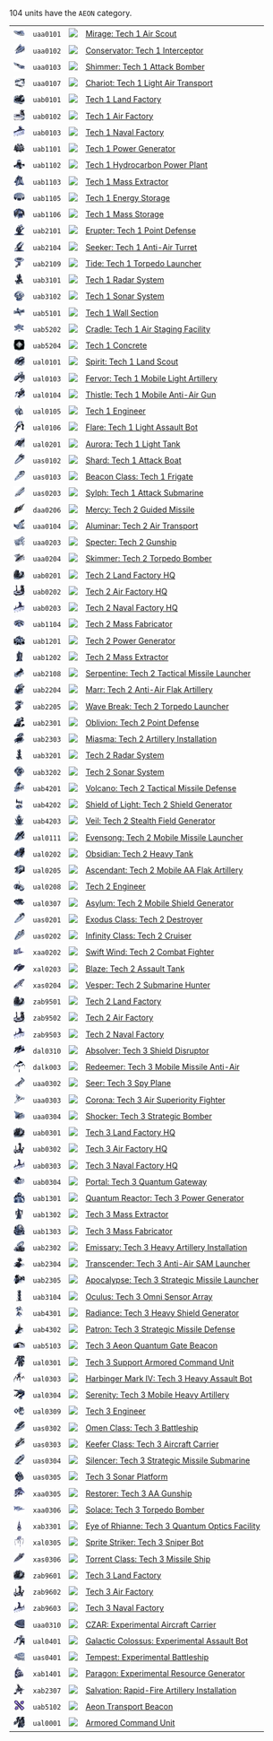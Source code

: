 104 units have the <code>AEON</code> category.
<table>
    <tr>
        <td><a href="UAA0101"><img src="icons/units/UAA0101_icon.png" width="21px" /></a></td>
        <td><code>uaa0101</code></td>
        <td><a href="Forged Alliance Forever"><img src="icons/mods/mod.png" width="21px" /></a></td>
        <td><a href="UAA0101">Mirage: Tech 1 Air Scout</a></td>
    </tr>
    <tr>
        <td><a href="UAA0102"><img src="icons/units/UAA0102_icon.png" width="21px" /></a></td>
        <td><code>uaa0102</code></td>
        <td><a href="Forged Alliance Forever"><img src="icons/mods/mod.png" width="21px" /></a></td>
        <td><a href="UAA0102">Conservator: Tech 1 Interceptor</a></td>
    </tr>
    <tr>
        <td><a href="UAA0103"><img src="icons/units/UAA0103_icon.png" width="21px" /></a></td>
        <td><code>uaa0103</code></td>
        <td><a href="Forged Alliance Forever"><img src="icons/mods/mod.png" width="21px" /></a></td>
        <td><a href="UAA0103">Shimmer: Tech 1 Attack Bomber</a></td>
    </tr>
    <tr>
        <td><a href="UAA0107"><img src="icons/units/UAA0107_icon.png" width="21px" /></a></td>
        <td><code>uaa0107</code></td>
        <td><a href="Forged Alliance Forever"><img src="icons/mods/mod.png" width="21px" /></a></td>
        <td><a href="UAA0107">Chariot: Tech 1 Light Air Transport</a></td>
    </tr>
    <tr>
        <td><a href="UAB0101"><img src="icons/units/UAB0101_icon.png" width="21px" /></a></td>
        <td><code>uab0101</code></td>
        <td><a href="Forged Alliance Forever"><img src="icons/mods/mod.png" width="21px" /></a></td>
        <td><a href="UAB0101">Tech 1 Land Factory</a></td>
    </tr>
    <tr>
        <td><a href="UAB0102"><img src="icons/units/UAB0102_icon.png" width="21px" /></a></td>
        <td><code>uab0102</code></td>
        <td><a href="Forged Alliance Forever"><img src="icons/mods/mod.png" width="21px" /></a></td>
        <td><a href="UAB0102">Tech 1 Air Factory</a></td>
    </tr>
    <tr>
        <td><a href="UAB0103"><img src="icons/units/UAB0103_icon.png" width="21px" /></a></td>
        <td><code>uab0103</code></td>
        <td><a href="Forged Alliance Forever"><img src="icons/mods/mod.png" width="21px" /></a></td>
        <td><a href="UAB0103">Tech 1 Naval Factory</a></td>
    </tr>
    <tr>
        <td><a href="UAB1101"><img src="icons/units/UAB1101_icon.png" width="21px" /></a></td>
        <td><code>uab1101</code></td>
        <td><a href="Forged Alliance Forever"><img src="icons/mods/mod.png" width="21px" /></a></td>
        <td><a href="UAB1101">Tech 1 Power Generator</a></td>
    </tr>
    <tr>
        <td><a href="UAB1102"><img src="icons/units/UAB1102_icon.png" width="21px" /></a></td>
        <td><code>uab1102</code></td>
        <td><a href="Forged Alliance Forever"><img src="icons/mods/mod.png" width="21px" /></a></td>
        <td><a href="UAB1102">Tech 1 Hydrocarbon Power Plant</a></td>
    </tr>
    <tr>
        <td><a href="UAB1103"><img src="icons/units/UAB1103_icon.png" width="21px" /></a></td>
        <td><code>uab1103</code></td>
        <td><a href="Forged Alliance Forever"><img src="icons/mods/mod.png" width="21px" /></a></td>
        <td><a href="UAB1103">Tech 1 Mass Extractor</a></td>
    </tr>
    <tr>
        <td><a href="UAB1105"><img src="icons/units/UAB1105_icon.png" width="21px" /></a></td>
        <td><code>uab1105</code></td>
        <td><a href="Forged Alliance Forever"><img src="icons/mods/mod.png" width="21px" /></a></td>
        <td><a href="UAB1105">Tech 1 Energy Storage</a></td>
    </tr>
    <tr>
        <td><a href="UAB1106"><img src="icons/units/UAB1106_icon.png" width="21px" /></a></td>
        <td><code>uab1106</code></td>
        <td><a href="Forged Alliance Forever"><img src="icons/mods/mod.png" width="21px" /></a></td>
        <td><a href="UAB1106">Tech 1 Mass Storage</a></td>
    </tr>
    <tr>
        <td><a href="UAB2101"><img src="icons/units/UAB2101_icon.png" width="21px" /></a></td>
        <td><code>uab2101</code></td>
        <td><a href="Forged Alliance Forever"><img src="icons/mods/mod.png" width="21px" /></a></td>
        <td><a href="UAB2101">Erupter: Tech 1 Point Defense</a></td>
    </tr>
    <tr>
        <td><a href="UAB2104"><img src="icons/units/UAB2104_icon.png" width="21px" /></a></td>
        <td><code>uab2104</code></td>
        <td><a href="Forged Alliance Forever"><img src="icons/mods/mod.png" width="21px" /></a></td>
        <td><a href="UAB2104">Seeker: Tech 1 Anti-Air Turret</a></td>
    </tr>
    <tr>
        <td><a href="UAB2109"><img src="icons/units/UAB2109_icon.png" width="21px" /></a></td>
        <td><code>uab2109</code></td>
        <td><a href="Forged Alliance Forever"><img src="icons/mods/mod.png" width="21px" /></a></td>
        <td><a href="UAB2109">Tide: Tech 1 Torpedo Launcher</a></td>
    </tr>
    <tr>
        <td><a href="UAB3101"><img src="icons/units/UAB3101_icon.png" width="21px" /></a></td>
        <td><code>uab3101</code></td>
        <td><a href="Forged Alliance Forever"><img src="icons/mods/mod.png" width="21px" /></a></td>
        <td><a href="UAB3101">Tech 1 Radar System</a></td>
    </tr>
    <tr>
        <td><a href="UAB3102"><img src="icons/units/UAB3102_icon.png" width="21px" /></a></td>
        <td><code>uab3102</code></td>
        <td><a href="Forged Alliance Forever"><img src="icons/mods/mod.png" width="21px" /></a></td>
        <td><a href="UAB3102">Tech 1 Sonar System</a></td>
    </tr>
    <tr>
        <td><a href="UAB5101"><img src="icons/units/UAB5101_icon.png" width="21px" /></a></td>
        <td><code>uab5101</code></td>
        <td><a href="Forged Alliance Forever"><img src="icons/mods/mod.png" width="21px" /></a></td>
        <td><a href="UAB5101">Tech 1 Wall Section</a></td>
    </tr>
    <tr>
        <td><a href="UAB5202"><img src="icons/units/UAB5202_icon.png" width="21px" /></a></td>
        <td><code>uab5202</code></td>
        <td><a href="Forged Alliance Forever"><img src="icons/mods/mod.png" width="21px" /></a></td>
        <td><a href="UAB5202">Cradle: Tech 1 Air Staging Facility</a></td>
    </tr>
    <tr>
        <td><a href="UAB5204"><img src="icons/units/unidentified_icon.png" width="21px" /></a></td>
        <td><code>uab5204</code></td>
        <td><a href="Forged Alliance Forever"><img src="icons/mods/mod.png" width="21px" /></a></td>
        <td><a href="UAB5204">Tech 1 Concrete</a></td>
    </tr>
    <tr>
        <td><a href="UAL0101"><img src="icons/units/UAL0101_icon.png" width="21px" /></a></td>
        <td><code>ual0101</code></td>
        <td><a href="Forged Alliance Forever"><img src="icons/mods/mod.png" width="21px" /></a></td>
        <td><a href="UAL0101">Spirit: Tech 1 Land Scout</a></td>
    </tr>
    <tr>
        <td><a href="UAL0103"><img src="icons/units/UAL0103_icon.png" width="21px" /></a></td>
        <td><code>ual0103</code></td>
        <td><a href="Forged Alliance Forever"><img src="icons/mods/mod.png" width="21px" /></a></td>
        <td><a href="UAL0103">Fervor: Tech 1 Mobile Light Artillery</a></td>
    </tr>
    <tr>
        <td><a href="UAL0104"><img src="icons/units/UAL0104_icon.png" width="21px" /></a></td>
        <td><code>ual0104</code></td>
        <td><a href="Forged Alliance Forever"><img src="icons/mods/mod.png" width="21px" /></a></td>
        <td><a href="UAL0104">Thistle: Tech 1 Mobile Anti-Air Gun</a></td>
    </tr>
    <tr>
        <td><a href="UAL0105"><img src="icons/units/UAL0105_icon.png" width="21px" /></a></td>
        <td><code>ual0105</code></td>
        <td><a href="Forged Alliance Forever"><img src="icons/mods/mod.png" width="21px" /></a></td>
        <td><a href="UAL0105">Tech 1 Engineer</a></td>
    </tr>
    <tr>
        <td><a href="UAL0106"><img src="icons/units/UAL0106_icon.png" width="21px" /></a></td>
        <td><code>ual0106</code></td>
        <td><a href="Forged Alliance Forever"><img src="icons/mods/mod.png" width="21px" /></a></td>
        <td><a href="UAL0106">Flare: Tech 1 Light Assault Bot</a></td>
    </tr>
    <tr>
        <td><a href="UAL0201"><img src="icons/units/UAL0201_icon.png" width="21px" /></a></td>
        <td><code>ual0201</code></td>
        <td><a href="Forged Alliance Forever"><img src="icons/mods/mod.png" width="21px" /></a></td>
        <td><a href="UAL0201">Aurora: Tech 1 Light Tank</a></td>
    </tr>
    <tr>
        <td><a href="UAS0102"><img src="icons/units/UAS0102_icon.png" width="21px" /></a></td>
        <td><code>uas0102</code></td>
        <td><a href="Forged Alliance Forever"><img src="icons/mods/mod.png" width="21px" /></a></td>
        <td><a href="UAS0102">Shard: Tech 1 Attack Boat</a></td>
    </tr>
    <tr>
        <td><a href="UAS0103"><img src="icons/units/UAS0103_icon.png" width="21px" /></a></td>
        <td><code>uas0103</code></td>
        <td><a href="Forged Alliance Forever"><img src="icons/mods/mod.png" width="21px" /></a></td>
        <td><a href="UAS0103">Beacon Class: Tech 1 Frigate</a></td>
    </tr>
    <tr>
        <td><a href="UAS0203"><img src="icons/units/UAS0203_icon.png" width="21px" /></a></td>
        <td><code>uas0203</code></td>
        <td><a href="Forged Alliance Forever"><img src="icons/mods/mod.png" width="21px" /></a></td>
        <td><a href="UAS0203">Sylph: Tech 1 Attack Submarine</a></td>
    </tr>
    <tr>
        <td><a href="DAA0206"><img src="icons/units/DAA0206_icon.png" width="21px" /></a></td>
        <td><code>daa0206</code></td>
        <td><a href="Forged Alliance Forever"><img src="icons/mods/mod.png" width="21px" /></a></td>
        <td><a href="DAA0206">Mercy: Tech 2 Guided Missile</a></td>
    </tr>
    <tr>
        <td><a href="UAA0104"><img src="icons/units/UAA0104_icon.png" width="21px" /></a></td>
        <td><code>uaa0104</code></td>
        <td><a href="Forged Alliance Forever"><img src="icons/mods/mod.png" width="21px" /></a></td>
        <td><a href="UAA0104">Aluminar: Tech 2 Air Transport</a></td>
    </tr>
    <tr>
        <td><a href="UAA0203"><img src="icons/units/UAA0203_icon.png" width="21px" /></a></td>
        <td><code>uaa0203</code></td>
        <td><a href="Forged Alliance Forever"><img src="icons/mods/mod.png" width="21px" /></a></td>
        <td><a href="UAA0203">Specter: Tech 2 Gunship</a></td>
    </tr>
    <tr>
        <td><a href="UAA0204"><img src="icons/units/UAA0204_icon.png" width="21px" /></a></td>
        <td><code>uaa0204</code></td>
        <td><a href="Forged Alliance Forever"><img src="icons/mods/mod.png" width="21px" /></a></td>
        <td><a href="UAA0204">Skimmer: Tech 2 Torpedo Bomber</a></td>
    </tr>
    <tr>
        <td><a href="UAB0201"><img src="icons/units/UAB0201_icon.png" width="21px" /></a></td>
        <td><code>uab0201</code></td>
        <td><a href="Forged Alliance Forever"><img src="icons/mods/mod.png" width="21px" /></a></td>
        <td><a href="UAB0201">Tech 2 Land Factory HQ</a></td>
    </tr>
    <tr>
        <td><a href="UAB0202"><img src="icons/units/UAB0202_icon.png" width="21px" /></a></td>
        <td><code>uab0202</code></td>
        <td><a href="Forged Alliance Forever"><img src="icons/mods/mod.png" width="21px" /></a></td>
        <td><a href="UAB0202">Tech 2 Air Factory HQ</a></td>
    </tr>
    <tr>
        <td><a href="UAB0203"><img src="icons/units/UAB0203_icon.png" width="21px" /></a></td>
        <td><code>uab0203</code></td>
        <td><a href="Forged Alliance Forever"><img src="icons/mods/mod.png" width="21px" /></a></td>
        <td><a href="UAB0203">Tech 2 Naval Factory HQ</a></td>
    </tr>
    <tr>
        <td><a href="UAB1104"><img src="icons/units/UAB1104_icon.png" width="21px" /></a></td>
        <td><code>uab1104</code></td>
        <td><a href="Forged Alliance Forever"><img src="icons/mods/mod.png" width="21px" /></a></td>
        <td><a href="UAB1104">Tech 2 Mass Fabricator</a></td>
    </tr>
    <tr>
        <td><a href="UAB1201"><img src="icons/units/UAB1201_icon.png" width="21px" /></a></td>
        <td><code>uab1201</code></td>
        <td><a href="Forged Alliance Forever"><img src="icons/mods/mod.png" width="21px" /></a></td>
        <td><a href="UAB1201">Tech 2 Power Generator</a></td>
    </tr>
    <tr>
        <td><a href="UAB1202"><img src="icons/units/UAB1202_icon.png" width="21px" /></a></td>
        <td><code>uab1202</code></td>
        <td><a href="Forged Alliance Forever"><img src="icons/mods/mod.png" width="21px" /></a></td>
        <td><a href="UAB1202">Tech 2 Mass Extractor</a></td>
    </tr>
    <tr>
        <td><a href="UAB2108"><img src="icons/units/UAB2108_icon.png" width="21px" /></a></td>
        <td><code>uab2108</code></td>
        <td><a href="Forged Alliance Forever"><img src="icons/mods/mod.png" width="21px" /></a></td>
        <td><a href="UAB2108">Serpentine: Tech 2 Tactical Missile Launcher</a></td>
    </tr>
    <tr>
        <td><a href="UAB2204"><img src="icons/units/UAB2204_icon.png" width="21px" /></a></td>
        <td><code>uab2204</code></td>
        <td><a href="Forged Alliance Forever"><img src="icons/mods/mod.png" width="21px" /></a></td>
        <td><a href="UAB2204">Marr: Tech 2 Anti-Air Flak Artillery</a></td>
    </tr>
    <tr>
        <td><a href="UAB2205"><img src="icons/units/UAB2205_icon.png" width="21px" /></a></td>
        <td><code>uab2205</code></td>
        <td><a href="Forged Alliance Forever"><img src="icons/mods/mod.png" width="21px" /></a></td>
        <td><a href="UAB2205">Wave Break: Tech 2 Torpedo Launcher</a></td>
    </tr>
    <tr>
        <td><a href="UAB2301"><img src="icons/units/UAB2301_icon.png" width="21px" /></a></td>
        <td><code>uab2301</code></td>
        <td><a href="Forged Alliance Forever"><img src="icons/mods/mod.png" width="21px" /></a></td>
        <td><a href="UAB2301">Oblivion: Tech 2 Point Defense</a></td>
    </tr>
    <tr>
        <td><a href="UAB2303"><img src="icons/units/UAB2303_icon.png" width="21px" /></a></td>
        <td><code>uab2303</code></td>
        <td><a href="Forged Alliance Forever"><img src="icons/mods/mod.png" width="21px" /></a></td>
        <td><a href="UAB2303">Miasma: Tech 2 Artillery Installation</a></td>
    </tr>
    <tr>
        <td><a href="UAB3201"><img src="icons/units/UAB3201_icon.png" width="21px" /></a></td>
        <td><code>uab3201</code></td>
        <td><a href="Forged Alliance Forever"><img src="icons/mods/mod.png" width="21px" /></a></td>
        <td><a href="UAB3201">Tech 2 Radar System</a></td>
    </tr>
    <tr>
        <td><a href="UAB3202"><img src="icons/units/UAB3202_icon.png" width="21px" /></a></td>
        <td><code>uab3202</code></td>
        <td><a href="Forged Alliance Forever"><img src="icons/mods/mod.png" width="21px" /></a></td>
        <td><a href="UAB3202">Tech 2 Sonar System</a></td>
    </tr>
    <tr>
        <td><a href="UAB4201"><img src="icons/units/UAB4201_icon.png" width="21px" /></a></td>
        <td><code>uab4201</code></td>
        <td><a href="Forged Alliance Forever"><img src="icons/mods/mod.png" width="21px" /></a></td>
        <td><a href="UAB4201">Volcano: Tech 2 Tactical Missile Defense</a></td>
    </tr>
    <tr>
        <td><a href="UAB4202"><img src="icons/units/UAB4202_icon.png" width="21px" /></a></td>
        <td><code>uab4202</code></td>
        <td><a href="Forged Alliance Forever"><img src="icons/mods/mod.png" width="21px" /></a></td>
        <td><a href="UAB4202">Shield of Light: Tech 2 Shield Generator</a></td>
    </tr>
    <tr>
        <td><a href="UAB4203"><img src="icons/units/UAB4203_icon.png" width="21px" /></a></td>
        <td><code>uab4203</code></td>
        <td><a href="Forged Alliance Forever"><img src="icons/mods/mod.png" width="21px" /></a></td>
        <td><a href="UAB4203">Veil: Tech 2 Stealth Field Generator</a></td>
    </tr>
    <tr>
        <td><a href="UAL0111"><img src="icons/units/UAL0111_icon.png" width="21px" /></a></td>
        <td><code>ual0111</code></td>
        <td><a href="Forged Alliance Forever"><img src="icons/mods/mod.png" width="21px" /></a></td>
        <td><a href="UAL0111">Evensong: Tech 2 Mobile Missile Launcher</a></td>
    </tr>
    <tr>
        <td><a href="UAL0202"><img src="icons/units/UAL0202_icon.png" width="21px" /></a></td>
        <td><code>ual0202</code></td>
        <td><a href="Forged Alliance Forever"><img src="icons/mods/mod.png" width="21px" /></a></td>
        <td><a href="UAL0202">Obsidian: Tech 2 Heavy Tank</a></td>
    </tr>
    <tr>
        <td><a href="UAL0205"><img src="icons/units/UAL0205_icon.png" width="21px" /></a></td>
        <td><code>ual0205</code></td>
        <td><a href="Forged Alliance Forever"><img src="icons/mods/mod.png" width="21px" /></a></td>
        <td><a href="UAL0205">Ascendant: Tech 2 Mobile AA Flak Artillery</a></td>
    </tr>
    <tr>
        <td><a href="UAL0208"><img src="icons/units/UAL0208_icon.png" width="21px" /></a></td>
        <td><code>ual0208</code></td>
        <td><a href="Forged Alliance Forever"><img src="icons/mods/mod.png" width="21px" /></a></td>
        <td><a href="UAL0208">Tech 2 Engineer</a></td>
    </tr>
    <tr>
        <td><a href="UAL0307"><img src="icons/units/UAL0307_icon.png" width="21px" /></a></td>
        <td><code>ual0307</code></td>
        <td><a href="Forged Alliance Forever"><img src="icons/mods/mod.png" width="21px" /></a></td>
        <td><a href="UAL0307">Asylum: Tech 2 Mobile Shield Generator</a></td>
    </tr>
    <tr>
        <td><a href="UAS0201"><img src="icons/units/UAS0201_icon.png" width="21px" /></a></td>
        <td><code>uas0201</code></td>
        <td><a href="Forged Alliance Forever"><img src="icons/mods/mod.png" width="21px" /></a></td>
        <td><a href="UAS0201">Exodus Class: Tech 2 Destroyer</a></td>
    </tr>
    <tr>
        <td><a href="UAS0202"><img src="icons/units/UAS0202_icon.png" width="21px" /></a></td>
        <td><code>uas0202</code></td>
        <td><a href="Forged Alliance Forever"><img src="icons/mods/mod.png" width="21px" /></a></td>
        <td><a href="UAS0202">Infinity Class: Tech 2 Cruiser</a></td>
    </tr>
    <tr>
        <td><a href="XAA0202"><img src="icons/units/XAA0202_icon.png" width="21px" /></a></td>
        <td><code>xaa0202</code></td>
        <td><a href="Forged Alliance Forever"><img src="icons/mods/mod.png" width="21px" /></a></td>
        <td><a href="XAA0202">Swift Wind: Tech 2 Combat Fighter</a></td>
    </tr>
    <tr>
        <td><a href="XAL0203"><img src="icons/units/XAL0203_icon.png" width="21px" /></a></td>
        <td><code>xal0203</code></td>
        <td><a href="Forged Alliance Forever"><img src="icons/mods/mod.png" width="21px" /></a></td>
        <td><a href="XAL0203">Blaze: Tech 2 Assault Tank</a></td>
    </tr>
    <tr>
        <td><a href="XAS0204"><img src="icons/units/XAS0204_icon.png" width="21px" /></a></td>
        <td><code>xas0204</code></td>
        <td><a href="Forged Alliance Forever"><img src="icons/mods/mod.png" width="21px" /></a></td>
        <td><a href="XAS0204">Vesper: Tech 2 Submarine Hunter</a></td>
    </tr>
    <tr>
        <td><a href="ZAB9501"><img src="icons/units/ZAB9501_icon.png" width="21px" /></a></td>
        <td><code>zab9501</code></td>
        <td><a href="Forged Alliance Forever"><img src="icons/mods/mod.png" width="21px" /></a></td>
        <td><a href="ZAB9501">Tech 2 Land Factory</a></td>
    </tr>
    <tr>
        <td><a href="ZAB9502"><img src="icons/units/ZAB9502_icon.png" width="21px" /></a></td>
        <td><code>zab9502</code></td>
        <td><a href="Forged Alliance Forever"><img src="icons/mods/mod.png" width="21px" /></a></td>
        <td><a href="ZAB9502">Tech 2 Air Factory</a></td>
    </tr>
    <tr>
        <td><a href="ZAB9503"><img src="icons/units/ZAB9503_icon.png" width="21px" /></a></td>
        <td><code>zab9503</code></td>
        <td><a href="Forged Alliance Forever"><img src="icons/mods/mod.png" width="21px" /></a></td>
        <td><a href="ZAB9503">Tech 2 Naval Factory</a></td>
    </tr>
    <tr>
        <td><a href="DAL0310"><img src="icons/units/DAL0310_icon.png" width="21px" /></a></td>
        <td><code>dal0310</code></td>
        <td><a href="Forged Alliance Forever"><img src="icons/mods/mod.png" width="21px" /></a></td>
        <td><a href="DAL0310">Absolver: Tech 3 Shield Disruptor</a></td>
    </tr>
    <tr>
        <td><a href="DALK003"><img src="icons/units/DALK003_icon.png" width="21px" /></a></td>
        <td><code>dalk003</code></td>
        <td><a href="Forged Alliance Forever"><img src="icons/mods/mod.png" width="21px" /></a></td>
        <td><a href="DALK003">Redeemer: Tech 3 Mobile Missile Anti-Air</a></td>
    </tr>
    <tr>
        <td><a href="UAA0302"><img src="icons/units/UAA0302_icon.png" width="21px" /></a></td>
        <td><code>uaa0302</code></td>
        <td><a href="Forged Alliance Forever"><img src="icons/mods/mod.png" width="21px" /></a></td>
        <td><a href="UAA0302">Seer: Tech 3 Spy Plane</a></td>
    </tr>
    <tr>
        <td><a href="UAA0303"><img src="icons/units/UAA0303_icon.png" width="21px" /></a></td>
        <td><code>uaa0303</code></td>
        <td><a href="Forged Alliance Forever"><img src="icons/mods/mod.png" width="21px" /></a></td>
        <td><a href="UAA0303">Corona: Tech 3 Air Superiority Fighter</a></td>
    </tr>
    <tr>
        <td><a href="UAA0304"><img src="icons/units/UAA0304_icon.png" width="21px" /></a></td>
        <td><code>uaa0304</code></td>
        <td><a href="Forged Alliance Forever"><img src="icons/mods/mod.png" width="21px" /></a></td>
        <td><a href="UAA0304">Shocker: Tech 3 Strategic Bomber</a></td>
    </tr>
    <tr>
        <td><a href="UAB0301"><img src="icons/units/UAB0301_icon.png" width="21px" /></a></td>
        <td><code>uab0301</code></td>
        <td><a href="Forged Alliance Forever"><img src="icons/mods/mod.png" width="21px" /></a></td>
        <td><a href="UAB0301">Tech 3 Land Factory HQ</a></td>
    </tr>
    <tr>
        <td><a href="UAB0302"><img src="icons/units/UAB0302_icon.png" width="21px" /></a></td>
        <td><code>uab0302</code></td>
        <td><a href="Forged Alliance Forever"><img src="icons/mods/mod.png" width="21px" /></a></td>
        <td><a href="UAB0302">Tech 3 Air Factory HQ</a></td>
    </tr>
    <tr>
        <td><a href="UAB0303"><img src="icons/units/UAB0303_icon.png" width="21px" /></a></td>
        <td><code>uab0303</code></td>
        <td><a href="Forged Alliance Forever"><img src="icons/mods/mod.png" width="21px" /></a></td>
        <td><a href="UAB0303">Tech 3 Naval Factory HQ</a></td>
    </tr>
    <tr>
        <td><a href="UAB0304"><img src="icons/units/UAB0304_icon.png" width="21px" /></a></td>
        <td><code>uab0304</code></td>
        <td><a href="Forged Alliance Forever"><img src="icons/mods/mod.png" width="21px" /></a></td>
        <td><a href="UAB0304">Portal: Tech 3 Quantum Gateway</a></td>
    </tr>
    <tr>
        <td><a href="UAB1301"><img src="icons/units/UAB1301_icon.png" width="21px" /></a></td>
        <td><code>uab1301</code></td>
        <td><a href="Forged Alliance Forever"><img src="icons/mods/mod.png" width="21px" /></a></td>
        <td><a href="UAB1301">Quantum Reactor: Tech 3 Power Generator</a></td>
    </tr>
    <tr>
        <td><a href="UAB1302"><img src="icons/units/UAB1302_icon.png" width="21px" /></a></td>
        <td><code>uab1302</code></td>
        <td><a href="Forged Alliance Forever"><img src="icons/mods/mod.png" width="21px" /></a></td>
        <td><a href="UAB1302">Tech 3 Mass Extractor</a></td>
    </tr>
    <tr>
        <td><a href="UAB1303"><img src="icons/units/UAB1303_icon.png" width="21px" /></a></td>
        <td><code>uab1303</code></td>
        <td><a href="Forged Alliance Forever"><img src="icons/mods/mod.png" width="21px" /></a></td>
        <td><a href="UAB1303">Tech 3 Mass Fabricator</a></td>
    </tr>
    <tr>
        <td><a href="UAB2302"><img src="icons/units/UAB2302_icon.png" width="21px" /></a></td>
        <td><code>uab2302</code></td>
        <td><a href="Forged Alliance Forever"><img src="icons/mods/mod.png" width="21px" /></a></td>
        <td><a href="UAB2302">Emissary: Tech 3 Heavy Artillery Installation</a></td>
    </tr>
    <tr>
        <td><a href="UAB2304"><img src="icons/units/UAB2304_icon.png" width="21px" /></a></td>
        <td><code>uab2304</code></td>
        <td><a href="Forged Alliance Forever"><img src="icons/mods/mod.png" width="21px" /></a></td>
        <td><a href="UAB2304">Transcender: Tech 3 Anti-Air SAM Launcher</a></td>
    </tr>
    <tr>
        <td><a href="UAB2305"><img src="icons/units/UAB2305_icon.png" width="21px" /></a></td>
        <td><code>uab2305</code></td>
        <td><a href="Forged Alliance Forever"><img src="icons/mods/mod.png" width="21px" /></a></td>
        <td><a href="UAB2305">Apocalypse: Tech 3 Strategic Missile Launcher</a></td>
    </tr>
    <tr>
        <td><a href="UAB3104"><img src="icons/units/UAB3104_icon.png" width="21px" /></a></td>
        <td><code>uab3104</code></td>
        <td><a href="Forged Alliance Forever"><img src="icons/mods/mod.png" width="21px" /></a></td>
        <td><a href="UAB3104">Oculus: Tech 3 Omni Sensor Array</a></td>
    </tr>
    <tr>
        <td><a href="UAB4301"><img src="icons/units/UAB4301_icon.png" width="21px" /></a></td>
        <td><code>uab4301</code></td>
        <td><a href="Forged Alliance Forever"><img src="icons/mods/mod.png" width="21px" /></a></td>
        <td><a href="UAB4301">Radiance: Tech 3 Heavy Shield Generator</a></td>
    </tr>
    <tr>
        <td><a href="UAB4302"><img src="icons/units/UAB4302_icon.png" width="21px" /></a></td>
        <td><code>uab4302</code></td>
        <td><a href="Forged Alliance Forever"><img src="icons/mods/mod.png" width="21px" /></a></td>
        <td><a href="UAB4302">Patron: Tech 3 Strategic Missile Defense</a></td>
    </tr>
    <tr>
        <td><a href="UAB5103"><img src="icons/units/UAB5103_icon.png" width="21px" /></a></td>
        <td><code>uab5103</code></td>
        <td><a href="Forged Alliance Forever"><img src="icons/mods/mod.png" width="21px" /></a></td>
        <td><a href="UAB5103">Tech 3 Aeon Quantum Gate Beacon</a></td>
    </tr>
    <tr>
        <td><a href="UAL0301"><img src="icons/units/UAL0301_icon.png" width="21px" /></a></td>
        <td><code>ual0301</code></td>
        <td><a href="Forged Alliance Forever"><img src="icons/mods/mod.png" width="21px" /></a></td>
        <td><a href="UAL0301">Tech 3 Support Armored Command Unit</a></td>
    </tr>
    <tr>
        <td><a href="UAL0303"><img src="icons/units/UAL0303_icon.png" width="21px" /></a></td>
        <td><code>ual0303</code></td>
        <td><a href="Forged Alliance Forever"><img src="icons/mods/mod.png" width="21px" /></a></td>
        <td><a href="UAL0303">Harbinger Mark IV: Tech 3 Heavy Assault Bot</a></td>
    </tr>
    <tr>
        <td><a href="UAL0304"><img src="icons/units/UAL0304_icon.png" width="21px" /></a></td>
        <td><code>ual0304</code></td>
        <td><a href="Forged Alliance Forever"><img src="icons/mods/mod.png" width="21px" /></a></td>
        <td><a href="UAL0304">Serenity: Tech 3 Mobile Heavy Artillery</a></td>
    </tr>
    <tr>
        <td><a href="UAL0309"><img src="icons/units/UAL0309_icon.png" width="21px" /></a></td>
        <td><code>ual0309</code></td>
        <td><a href="Forged Alliance Forever"><img src="icons/mods/mod.png" width="21px" /></a></td>
        <td><a href="UAL0309">Tech 3 Engineer</a></td>
    </tr>
    <tr>
        <td><a href="UAS0302"><img src="icons/units/UAS0302_icon.png" width="21px" /></a></td>
        <td><code>uas0302</code></td>
        <td><a href="Forged Alliance Forever"><img src="icons/mods/mod.png" width="21px" /></a></td>
        <td><a href="UAS0302">Omen Class: Tech 3 Battleship</a></td>
    </tr>
    <tr>
        <td><a href="UAS0303"><img src="icons/units/UAS0303_icon.png" width="21px" /></a></td>
        <td><code>uas0303</code></td>
        <td><a href="Forged Alliance Forever"><img src="icons/mods/mod.png" width="21px" /></a></td>
        <td><a href="UAS0303">Keefer Class: Tech 3 Aircraft Carrier</a></td>
    </tr>
    <tr>
        <td><a href="UAS0304"><img src="icons/units/UAS0304_icon.png" width="21px" /></a></td>
        <td><code>uas0304</code></td>
        <td><a href="Forged Alliance Forever"><img src="icons/mods/mod.png" width="21px" /></a></td>
        <td><a href="UAS0304">Silencer: Tech 3 Strategic Missile Submarine</a></td>
    </tr>
    <tr>
        <td><a href="UAS0305"><img src="icons/units/UAS0305_icon.png" width="21px" /></a></td>
        <td><code>uas0305</code></td>
        <td><a href="Forged Alliance Forever"><img src="icons/mods/mod.png" width="21px" /></a></td>
        <td><a href="UAS0305">Tech 3 Sonar Platform</a></td>
    </tr>
    <tr>
        <td><a href="XAA0305"><img src="icons/units/XAA0305_icon.png" width="21px" /></a></td>
        <td><code>xaa0305</code></td>
        <td><a href="Forged Alliance Forever"><img src="icons/mods/mod.png" width="21px" /></a></td>
        <td><a href="XAA0305">Restorer: Tech 3 AA Gunship</a></td>
    </tr>
    <tr>
        <td><a href="XAA0306"><img src="icons/units/XAA0306_icon.png" width="21px" /></a></td>
        <td><code>xaa0306</code></td>
        <td><a href="Forged Alliance Forever"><img src="icons/mods/mod.png" width="21px" /></a></td>
        <td><a href="XAA0306">Solace: Tech 3 Torpedo Bomber</a></td>
    </tr>
    <tr>
        <td><a href="XAB3301"><img src="icons/units/XAB3301_icon.png" width="21px" /></a></td>
        <td><code>xab3301</code></td>
        <td><a href="Forged Alliance Forever"><img src="icons/mods/mod.png" width="21px" /></a></td>
        <td><a href="XAB3301">Eye of Rhianne: Tech 3 Quantum Optics Facility</a></td>
    </tr>
    <tr>
        <td><a href="XAL0305"><img src="icons/units/XAL0305_icon.png" width="21px" /></a></td>
        <td><code>xal0305</code></td>
        <td><a href="Forged Alliance Forever"><img src="icons/mods/mod.png" width="21px" /></a></td>
        <td><a href="XAL0305">Sprite Striker: Tech 3 Sniper Bot</a></td>
    </tr>
    <tr>
        <td><a href="XAS0306"><img src="icons/units/XAS0306_icon.png" width="21px" /></a></td>
        <td><code>xas0306</code></td>
        <td><a href="Forged Alliance Forever"><img src="icons/mods/mod.png" width="21px" /></a></td>
        <td><a href="XAS0306">Torrent Class: Tech 3 Missile Ship</a></td>
    </tr>
    <tr>
        <td><a href="ZAB9601"><img src="icons/units/ZAB9601_icon.png" width="21px" /></a></td>
        <td><code>zab9601</code></td>
        <td><a href="Forged Alliance Forever"><img src="icons/mods/mod.png" width="21px" /></a></td>
        <td><a href="ZAB9601">Tech 3 Land Factory</a></td>
    </tr>
    <tr>
        <td><a href="ZAB9602"><img src="icons/units/ZAB9602_icon.png" width="21px" /></a></td>
        <td><code>zab9602</code></td>
        <td><a href="Forged Alliance Forever"><img src="icons/mods/mod.png" width="21px" /></a></td>
        <td><a href="ZAB9602">Tech 3 Air Factory</a></td>
    </tr>
    <tr>
        <td><a href="ZAB9603"><img src="icons/units/ZAB9603_icon.png" width="21px" /></a></td>
        <td><code>zab9603</code></td>
        <td><a href="Forged Alliance Forever"><img src="icons/mods/mod.png" width="21px" /></a></td>
        <td><a href="ZAB9603">Tech 3 Naval Factory</a></td>
    </tr>
    <tr>
        <td><a href="UAA0310"><img src="icons/units/UAA0310_icon.png" width="21px" /></a></td>
        <td><code>uaa0310</code></td>
        <td><a href="Forged Alliance Forever"><img src="icons/mods/mod.png" width="21px" /></a></td>
        <td><a href="UAA0310">CZAR: Experimental Aircraft Carrier</a></td>
    </tr>
    <tr>
        <td><a href="UAL0401"><img src="icons/units/UAL0401_icon.png" width="21px" /></a></td>
        <td><code>ual0401</code></td>
        <td><a href="Forged Alliance Forever"><img src="icons/mods/mod.png" width="21px" /></a></td>
        <td><a href="UAL0401">Galactic Colossus: Experimental Assault Bot</a></td>
    </tr>
    <tr>
        <td><a href="UAS0401"><img src="icons/units/UAS0401_icon.png" width="21px" /></a></td>
        <td><code>uas0401</code></td>
        <td><a href="Forged Alliance Forever"><img src="icons/mods/mod.png" width="21px" /></a></td>
        <td><a href="UAS0401">Tempest: Experimental Battleship</a></td>
    </tr>
    <tr>
        <td><a href="XAB1401"><img src="icons/units/XAB1401_icon.png" width="21px" /></a></td>
        <td><code>xab1401</code></td>
        <td><a href="Forged Alliance Forever"><img src="icons/mods/mod.png" width="21px" /></a></td>
        <td><a href="XAB1401">Paragon: Experimental Resource Generator</a></td>
    </tr>
    <tr>
        <td><a href="XAB2307"><img src="icons/units/XAB2307_icon.png" width="21px" /></a></td>
        <td><code>xab2307</code></td>
        <td><a href="Forged Alliance Forever"><img src="icons/mods/mod.png" width="21px" /></a></td>
        <td><a href="XAB2307">Salvation: Rapid-Fire Artillery Installation</a></td>
    </tr>
    <tr>
        <td><a href="UAB5102"><img src="icons/units/UAB5102_icon.png" width="21px" /></a></td>
        <td><code>uab5102</code></td>
        <td><a href="Forged Alliance Forever"><img src="icons/mods/mod.png" width="21px" /></a></td>
        <td><a href="UAB5102">Aeon Transport Beacon</a></td>
    </tr>
    <tr>
        <td><a href="UAL0001"><img src="icons/units/UAL0001_icon.png" width="21px" /></a></td>
        <td><code>ual0001</code></td>
        <td><a href="Forged Alliance Forever"><img src="icons/mods/mod.png" width="21px" /></a></td>
        <td><a href="UAL0001">Armored Command Unit</a></td>
    </tr>
</table>
